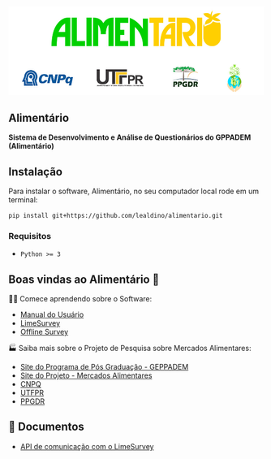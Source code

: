 ![Alimentario](./images/Limesurvey_logo.png)
## Alimentário

 **Sistema de Desenvolvimento e Análise de Questionários do GPPADEM (Alimentário)** 

## Instalação


Para instalar o software, Alimentário, no seu computador local rode em um terminal:
```
pip install git+https://github.com/lealdino/alimentario.git
```
### Requisitos

- `Python >= 3`


## Boas vindas ao Alimentário 👋

🙋‍♀️ Comece aprendendo sobre o Software: 

* [Manual do Usuário](https://docs.google.com/document/d/1u5bTpRpjIuhFR61CG4w-yiTPRrdoUbSywgve420oFzs/edit?usp=sharing)
* [LimeSurvey](https://www.limesurvey.org/)
* [Offline Survey](https://www.offlinesurveys.com/)

🏭 Saiba mais sobre o Projeto de Pesquisa sobre Mercados Alimentares: 

* [Site do Programa de Pós Graduação - GEPPADEM](https://pb.utfpr.edu.br/geppadem/)
* [Site do Projeto - Mercados Alimentares](https://portal.utfpr.edu.br/noticias/pato-branco/mercados-alimentares-digitais-no-brasil)
* [CNPQ](https://www.gov.br/cnpq/pt-br)
* [UTFPR](https://utfpr.gov.br)
* [PPGDR]()
  

## :blue_book: Documentos

* [API de comunicação com o LimeSurvey](https://api.limesurvey.org/classes/remotecontrol_handle.html)
